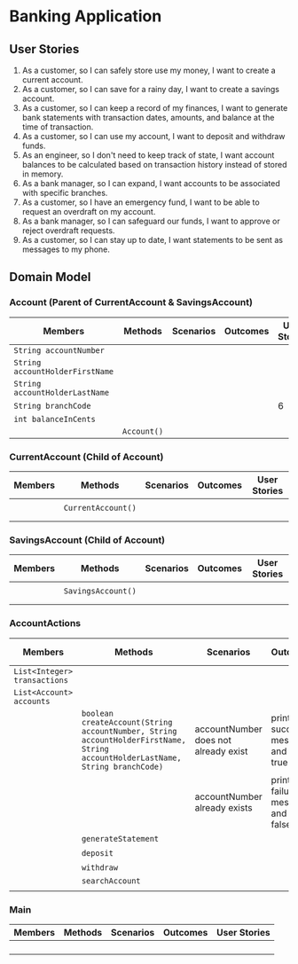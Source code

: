 # Banking Application
## User Stories
1. As a customer, so I can safely store use my money, I want to create a current account.
2. As a customer, so I can save for a rainy day, I want to create a savings account.
3. As a customer, so I can keep a record of my finances, I want to generate bank statements with transaction dates, amounts, and balance at the time of transaction.
4. As a customer, so I can use my account, I want to deposit and withdraw funds.
5. As an engineer, so I don't need to keep track of state, I want account balances to be calculated based on transaction history instead of stored in memory.
6. As a bank manager, so I can expand, I want accounts to be associated with specific branches.
7. As a customer, so I have an emergency fund, I want to be able to request an overdraft on my account.
8. As a bank manager, so I can safeguard our funds, I want to approve or reject overdraft requests.
9. As a customer, so I can stay up to date, I want statements to be sent as messages to my phone.

## Domain Model
### Account (Parent of CurrentAccount & SavingsAccount)
| Members                         | Methods     | Scenarios | Outcomes | User Stories |
|---------------------------------|-------------|-----------|----------|--------------|
| `String accountNumber`          |             |           |          |              |
| `String accountHolderFirstName` |             |           |          |              |
| `String accountHolderLastName`  |             |           |          |              |
| `String branchCode`             |             |           |          | 6            |
| `int balanceInCents`            |             |           |          |              |
|                                 | `Account()` |           |          |              |


### CurrentAccount (Child of Account)
| Members | Methods            | Scenarios | Outcomes | User Stories |
|---------|--------------------|-----------|----------|--------------|
|         |                    |           |          |              |
|         | `CurrentAccount()` |           |          |              |
|         |                    |           |          |              |
|         |                    |           |          |              |

### SavingsAccount (Child of Account)
| Members | Methods            | Scenarios | Outcomes | User Stories |
|---------|--------------------|-----------|----------|--------------|
|         |                    |           |          |              |
|         | `SavingsAccount()` |           |          |              |
|         |                    |           |          |              |
|         |                    |           |          |              |

### AccountActions
| Members                      | Methods                                                                                                                        | Scenarios                            | Outcomes                               | User Stories |
|------------------------------|--------------------------------------------------------------------------------------------------------------------------------|--------------------------------------|----------------------------------------|--------------|
| `List<Integer> transactions` |                                                                                                                                |                                      |                                        |              |
| `List<Account> accounts`     |                                                                                                                                |                                      |                                        |              |
|                              | `boolean createAccount(String accountNumber, String accountHolderFirstName, String accountHolderLastName, String branchCode)`  | accountNumber does not already exist | print success message and return true  | 1-2          |
|                              |                                                                                                                                | accountNumber already exists         | print failure message and return false | 1-2          |
|                              | `generateStatement`                                                                                                            |                                      |                                        | 3            |
|                              | `deposit`                                                                                                                      |                                      |                                        | 4            |
|                              | `withdraw`                                                                                                                     |                                      |                                        | 4            |
|                              | `searchAccount`                                                                                                                |                                      |                                        |              |
|                              |                                                                                                                                |                                      |                                        |              |

### Main
| Members | Methods | Scenarios | Outcomes | User Stories |
|---------|---------|-----------|----------|--------------|
|         |         |           |          |              |
|         |         |           |          |              |
|         |         |           |          |              |
|         |         |           |          |              |